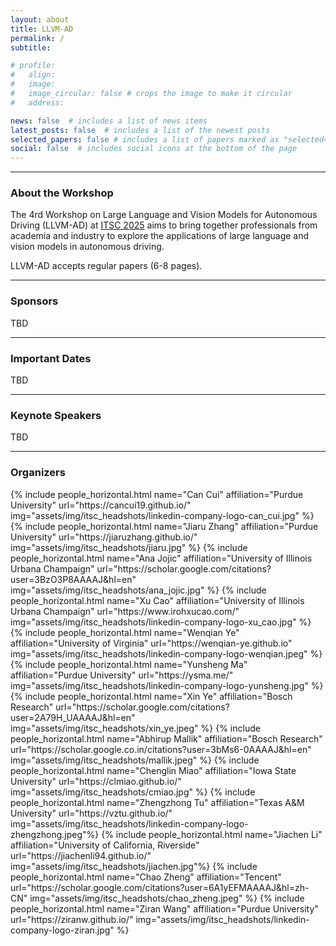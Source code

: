 ```yaml
---
layout: about
title: LLVM-AD
permalink: /
subtitle:

# profile:
#   align: 
#   image: 
#   image_circular: false # crops the image to make it circular
#   address: 

news: false  # includes a list of news items
latest_posts: false  # includes a list of the newest posts
selected_papers: false # includes a list of papers marked as "selected={true}"
social: false  # includes social icons at the bottom of the page
---
```


----------
### About the Workshop


The 4rd Workshop on Large Language and Vision Models for Autonomous Driving (LLVM-AD) at [ITSC 2025](https://ieee-itsc.org/2025/) aims to bring together professionals from academia and industry to explore the applications of large language and vision models in autonomous driving.

<!-- Following previous workshops, the 4th LLVM-AD workshop launches an open dataset challenge for real-world traffic understanding.  -->

LLVM-AD accepts regular papers (6-8 pages). 

----------

### Sponsors

TBD

----------

### Important Dates

TBD

----------

### Keynote Speakers
TBD

----------

### Organizers

<div class="row row-cols-2 projects pt-3 pb-3">
  {% include people_horizontal.html name="Can Cui" affiliation="Purdue University" url="https://cancui19.github.io/" img="assets/img/itsc_headshots/linkedin-company-logo-can_cui.jpg" %}
  {% include people_horizontal.html name="Jiaru Zhang" affiliation="Purdue University" url="https://jiaruzhang.github.io/" img="assets/img/itsc_headshots/jiaru.jpg" %}
  {% include people_horizontal.html name="Ana Jojic" affiliation="University of Illinois Urbana Champaign" url="https://scholar.google.com/citations?user=3BzO3P8AAAAJ&hl=en" img="assets/img/itsc_headshots/ana_jojic.jpg" %}
  {% include people_horizontal.html name="Xu Cao" affiliation="University of Illinois Urbana Champaign" url="https://www.irohxucao.com/" img="assets/img/itsc_headshots/linkedin-company-logo-xu_cao.jpg" %}
  {% include people_horizontal.html name="Wenqian Ye" affiliation="University of Virginia" url="https://wenqian-ye.github.io" img="assets/img/itsc_headshots/linkedin-company-logo-wenqian.jpeg" %}
  {% include people_horizontal.html name="Yunsheng Ma" affiliation="Purdue University" url="https://ysma.me/" img="assets/img/itsc_headshots/linkedin-company-logo-yunsheng.jpg" %}
  {% include people_horizontal.html name="Xin Ye" affiliation="Bosch Research" url="https://scholar.google.com/citations?user=2A79H_UAAAAJ&hl=en" img="assets/img/itsc_headshots/xin_ye.jpeg" %}
  {% include people_horizontal.html name="Abhirup Mallik" affiliation="Bosch Research" url="https://scholar.google.co.in/citations?user=3bMs6-0AAAAJ&hl=en" img="assets/img/itsc_headshots/mallik.jpeg" %}
  {% include people_horizontal.html name="Chenglin Miao" affiliation="Iowa State University" url="https://clmiao.github.io/" img="assets/img/itsc_headshots/cmiao.jpg" %}
  {% include people_horizontal.html name="Zhengzhong Tu" affiliation="Texas A&M University" url="https://vztu.github.io/" img="assets/img/itsc_headshots/linkedin-company-logo-zhengzhong.jpeg"%}
  {% include people_horizontal.html name="Jiachen Li" affiliation="University of California, Riverside" url="https://jiachenli94.github.io/" img="assets/img/itsc_headshots/jiachen.jpg"%}
  {% include people_horizontal.html name="Chao Zheng" affiliation="Tencent" url="https://scholar.google.com/citations?user=6A1yEFMAAAAJ&hl=zh-CN" img="assets/img/itsc_headshots/chao_zheng.jpeg" %}
  {% include people_horizontal.html name="Ziran Wang" affiliation="Purdue University" url="https://ziranw.github.io/" img="assets/img/itsc_headshots/linkedin-company-logo-ziran.jpg" %}
</div>

